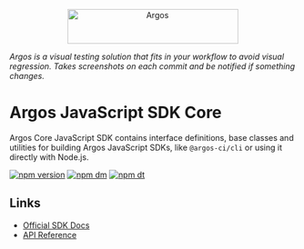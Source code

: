 <p align="center">
  <a href="https://argos-ci.com/?utm_source=github&utm_medium=logo" target="_blank">
    <img src="https://raw.githubusercontent.com/argos-ci/argos/main/resources/logos/logo-github-readme.png" alt="Argos" width="300" height="61">
  </a>
</p>

_Argos is a visual testing solution that fits in your workflow to avoid visual regression. Takes screenshots on each commit and be notified if something changes._

# Argos JavaScript SDK Core

Argos Core JavaScript SDK contains interface definitions, base classes and utilities for building Argos JavaScript SDKs, like `@argos-ci/cli` or using it directly with Node.js.

[![npm version](https://img.shields.io/npm/v/@argos-ci/core.svg)](https://www.npmjs.com/package/@argos-ci/core)
[![npm dm](https://img.shields.io/npm/dm/@argos-ci/core.svg)](https://www.npmjs.com/package/@argos-ci/core)
[![npm dt](https://img.shields.io/npm/dt/@argos-ci/core.svg)](https://www.npmjs.com/package/@argos-ci/core)

## Links

- [Official SDK Docs](https://docs.argos-ci.com)
- [API Reference](https://js-sdk-reference.argos-ci.com)
